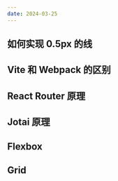 ```yaml
---
date: 2024-03-25
---
```


## 如何实现 0.5px 的线


## Vite 和 Webpack 的区别


## React Router 原理


## Jotai 原理



## Flexbox



## Grid

